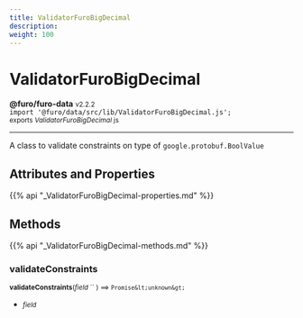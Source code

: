 ```yaml
---
title: ValidatorFuroBigDecimal
description: 
weight: 100
---
```


# ValidatorFuroBigDecimal

**@furo/furo-data** <small>v2.2.2</small>
<br>`import '@furo/data/src/lib/ValidatorFuroBigDecimal.js';`<small>
<br>exports *ValidatorFuroBigDecimal* js</small>


****

A class to validate constraints on type of <code>google.protobuf.BoolValue</code>

## Attributes and Properties
{{% api "_ValidatorFuroBigDecimal-properties.md" %}}






## Methods
{{% api "_ValidatorFuroBigDecimal-methods.md" %}}


### **validateConstraints**
<small>**validateConstraints**(*field* `` ) ⟹ `Promise&lt;unknown&gt;`</small>



- <small>*field* </small>
<br><br>

